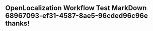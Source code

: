 <properties
ms.topic="hero-topic"
ms.test1="hero-topic"
ms.test2="test"/>

## OpenLocalization Workflow Test MarkDown 68967093-ef31-4587-8ae5-96cded96c96e thanks!
